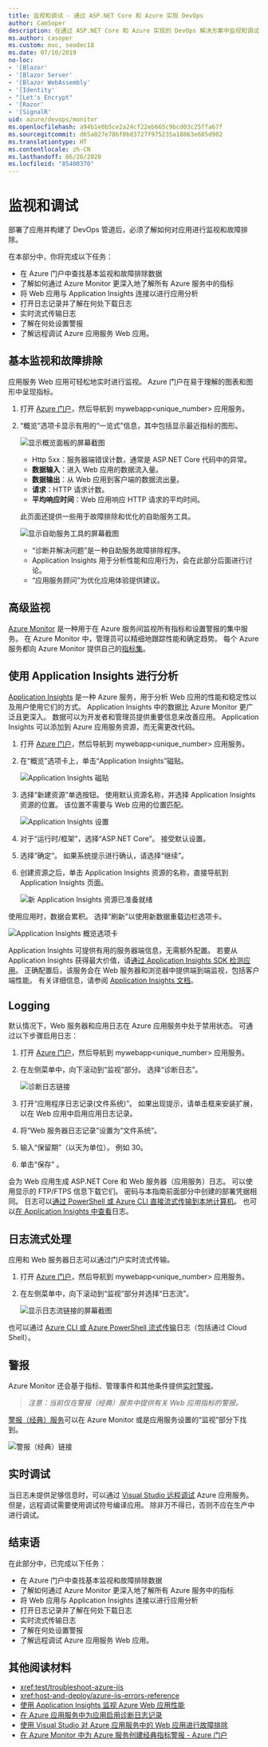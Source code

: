 ```yaml
---
title: 监视和调试 - 通过 ASP.NET Core 和 Azure 实现 DevOps
author: CamSoper
description: 在通过 ASP.NET Core 和 Azure 实现的 DevOps 解决方案中监视和调试代码
ms.author: casoper
ms.custom: mvc, seodec18
ms.date: 07/10/2019
no-loc:
- '[Blazor'
- '[Blazor Server'
- '[Blazor WebAssembly'
- '[Identity'
- "[Let's Encrypt"
- '[Razor'
- '[SignalR'
uid: azure/devops/monitor
ms.openlocfilehash: a94b1e0b5ce2a24cf22eb665c9bcd03c25ffa67f
ms.sourcegitcommit: d65a027e78bf0b83727f975235a18863e685d902
ms.translationtype: HT
ms.contentlocale: zh-CN
ms.lasthandoff: 06/26/2020
ms.locfileid: "85400370"
---
```

# <a name="monitor-and-debug"></a>监视和调试

部署了应用并构建了 DevOps 管道后，必须了解如何对应用进行监视和故障排除。

在本部分中，你将完成以下任务：

* 在 Azure 门户中查找基本监视和故障排除数据
* 了解如何通过 Azure Monitor 更深入地了解所有 Azure 服务中的指标
* 将 Web 应用与 Application Insights 连接以进行应用分析
* 打开日志记录并了解在何处下载日志
* 实时流式传输日志
* 了解在何处设置警报
* 了解远程调试 Azure 应用服务 Web 应用。

## <a name="basic-monitoring-and-troubleshooting"></a>基本监视和故障排除

应用服务 Web 应用可轻松地实时进行监视。 Azure 门户在易于理解的图表和图形中呈现指标。

1. 打开 [Azure 门户](https://portal.azure.com)，然后导航到 mywebapp\<unique_number\> 应用服务。

1. “概览”选项卡显示有用的“一览式”信息，其中包括显示最近指标的图形。

    ![显示概览面板的屏幕截图](./media/monitoring/overview.png)

    * Http 5xx：服务器端错误计数，通常是 ASP.NET Core 代码中的异常。
    * **数据输入**：进入 Web 应用的数据流入量。
    * **数据输出**：从 Web 应用到客户端的数据流出量。
    * **请求**：HTTP 请求计数。
    * **平均响应时间**：Web 应用响应 HTTP 请求的平均时间。

    此页面还提供一些用于故障排除和优化的自助服务工具。

    ![显示自助服务工具的屏幕截图](./media/monitoring/wizards.png)

    * “诊断并解决问题”是一种自助服务故障排除程序。
    * Application Insights 用于分析性能和应用行为，会在此部分后面进行讨论。
    * “应用服务顾问”为优化应用体验提供建议。

## <a name="advanced-monitoring"></a>高级监视

[Azure Monitor](/azure/monitoring-and-diagnostics/) 是一种用于在 Azure 服务间监视所有指标和设置警报的集中服务。 在 Azure Monitor 中，管理员可以精细地跟踪性能和确定趋势。 每个 Azure 服务都向 Azure Monitor 提供自己的[指标集](/azure/monitoring-and-diagnostics/monitoring-supported-metrics#microsoftwebsites-excluding-functions)。

## <a name="profile-with-application-insights"></a>使用 Application Insights 进行分析

[Application Insights](/azure/application-insights/app-insights-overview) 是一种 Azure 服务，用于分析 Web 应用的性能和稳定性以及用户使用它们的方式。 Application Insights 中的数据比 Azure Monitor 更广泛且更深入。 数据可以为开发者和管理员提供重要信息来改善应用。 Application Insights 可以添加到 Azure 应用服务资源，而无需更改代码。

1. 打开 [Azure 门户](https://portal.azure.com)，然后导航到 mywebapp\<unique_number\> 应用服务。
1. 在“概览”选项卡上，单击“Application Insights”磁贴。

    ![Application Insights 磁贴](./media/monitoring/app-insights.png)

1. 选择“新建资源”单选按钮。 使用默认资源名称，并选择 Application Insights 资源的位置。 该位置不需要与 Web 应用的位置匹配。

    ![Application Insights 设置](./media/monitoring/new-app-insights.png)

1. 对于“运行时/框架”，选择“ASP.NET Core”。 接受默认设置。
1. 选择“确定”。 如果系统提示进行确认，请选择“继续”。
1. 创建资源之后，单击 Application Insights 资源的名称，直接导航到 Application Insights 页面。

    ![新 Application Insights 资源已准备就绪](./media/monitoring/new-app-insights-done.png)

使用应用时，数据会累积。 选择“刷新”以使用新数据重载边栏选项卡。

![Application Insights 概览选项卡](./media/monitoring/app-insights-overview.png)

Application Insights 可提供有用的服务器端信息，无需额外配置。 若要从 Application Insights 获得最大价值，请[通过 Application Insights SDK 检测应用](/azure/application-insights/app-insights-asp-net-core)。 正确配置后，该服务会在 Web 服务器和浏览器中提供端到端监视，包括客户端性能。 有关详细信息，请参阅 [Application Insights 文档](/azure/application-insights/app-insights-overview)。

## <a name="logging"></a>Logging

默认情况下，Web 服务器和应用日志在 Azure 应用服务中处于禁用状态。 可通过以下步骤启用日志：

1. 打开 [Azure 门户](https://portal.azure.com)，然后导航到 mywebapp\<unique_number\> 应用服务。
1. 在左侧菜单中，向下滚动到“监视”部分。 选择“诊断日志”。

    ![诊断日志链接](./media/monitoring/logging.png)

1. 打开“应用程序日志记录(文件系统)”。 如果出现提示，请单击框来安装扩展，以在 Web 应用中启用应用日志记录。
1. 将“Web 服务器日志记录”设置为“文件系统”。
1. 输入“保留期”（以天为单位）。 例如 30。
1. 单击“保存” 。

会为 Web 应用生成 ASP.NET Core 和 Web 服务器（应用服务）日志。 可以使用显示的 FTP/FTPS 信息下载它们。 密码与本指南前面部分中创建的部署凭据相同。 日志可以[通过 PowerShell 或 Azure CLI 直接流式传输到本地计算机](/azure/app-service/web-sites-enable-diagnostic-log#download)。 也可以[在 Application Insights 中查看](/azure/app-service/web-sites-enable-diagnostic-log#how-to-view-logs-in-application-insights)日志。

## <a name="log-streaming"></a>日志流式处理

应用和 Web 服务器日志可以通过门户实时流式传输。

1. 打开 [Azure 门户](https://portal.azure.com)，然后导航到 mywebapp\<unique_number\> 应用服务。
1. 在左侧菜单中，向下滚动到“监视”部分并选择“日志流”。

    ![显示日志流链接的屏幕截图](./media/monitoring/log-stream.png)

也可以通过 [Azure CLI 或 Azure PowerShell 流式传输](/azure/app-service/web-sites-enable-diagnostic-log#streamlogs)日志（包括通过 Cloud Shell）。

## <a name="alerts"></a>警报

Azure Monitor 还会基于指标、管理事件和其他条件提供[实时警报](/azure/monitoring-and-diagnostics/insights-alerts-portal)。

> *注意：当前仅在警报（经典）服务中提供有关 Web 应用指标的警报。*

[警报（经典）服务](/azure/monitoring-and-diagnostics/monitor-quick-resource-metric-alert-portal)可以在 Azure Monitor 或是应用服务设置的“监视”部分下找到。

![警报（经典）链接](./media/monitoring/alerts.png)

## <a name="live-debugging"></a>实时调试

当日志未提供足够信息时，可以通过 [Visual Studio 远程调试](/azure/app-service/web-sites-dotnet-troubleshoot-visual-studio#remotedebug) Azure 应用服务。 但是，远程调试需要使用调试符号编译应用。 除非万不得已，否则不应在生产中进行调试。

## <a name="conclusion"></a>结束语

在此部分中，已完成以下任务：

* 在 Azure 门户中查找基本监视和故障排除数据
* 了解如何通过 Azure Monitor 更深入地了解所有 Azure 服务中的指标
* 将 Web 应用与 Application Insights 连接以进行应用分析
* 打开日志记录并了解在何处下载日志
* 实时流式传输日志
* 了解在何处设置警报
* 了解远程调试 Azure 应用服务 Web 应用。

## <a name="additional-reading"></a>其他阅读材料

* <xref:test/troubleshoot-azure-iis>
* <xref:host-and-deploy/azure-iis-errors-reference>
* [使用 Application Insights 监视 Azure Web 应用性能](/azure/application-insights/app-insights-azure-web-apps)
* [在 Azure 应用服务中为应用启用诊断日志记录](/azure/app-service/web-sites-enable-diagnostic-log)
* [使用 Visual Studio 对 Azure 应用服务中的 Web 应用进行故障排除](/azure/app-service/web-sites-dotnet-troubleshoot-visual-studio)
* [在 Azure Monitor 中为 Azure 服务创建经典指标警报 - Azure 门户](/azure/monitoring-and-diagnostics/insights-alerts-portal)
